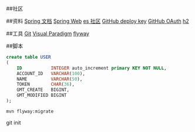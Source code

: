 ##社区

##资料
[Spring 文档](https://spring.io/guides)
[Spring Web](https://spring.io/guides/gs/serving-web-content/)
[es 社区](https://elasticsearch.cn/explore)
[GitHub deploy key](https://developer.github.com/v3/guides/managing-deploy-keys/#deploy-keys)
[GitHub OAuth](https://docs.github.com/en/developers/apps/building-oauth-apps/creating-an-oauth-app)
[h2](https://h2database.com/html/main.html)

##工具
[Git](https://git-scm.com/download)
[Visual Paradigm](https://www.visual-paradigm.com)
[flyway](https://flywaydb.org/documentation/usage/maven/)



##脚本
```sql
create table USER
(
    ID           INTEGER auto_increment primary KEY NOT NULL,
    ACCOUNT_ID   VARCHAR(100),
    NAME         VARCHAR(50),
    TOKEN        CHAR(36),
    GMT_CREATE   BIGINT,
    GMT_MODIFIED BIGINT
);

```
```bash
mvn flyway:migrate
```

git init

